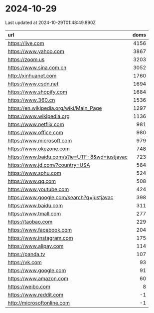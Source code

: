 # 2024-10-29

<!-- BEGIN -->
Last updated at 2024-10-29T01:48:49.890Z

url | doms
:- | -:
https://live.com | 4156
https://www.yahoo.com | 3867
https://zoom.us | 3203
https://www.sina.com.cn | 3052
http://xinhuanet.com | 1760
https://www.csdn.net | 1694
https://www.shopify.com | 1684
https://www.360.cn | 1536
https://en.wikipedia.org/wiki/Main_Page | 1297
https://www.wikipedia.org | 1136
https://www.netflix.com | 981
https://www.office.com | 980
https://www.microsoft.com | 979
https://www.okezone.com | 748
https://www.baidu.com/s?ie=UTF-8&wd=justjavac | 723
https://www.jd.com/?country=USA | 584
https://www.sohu.com | 524
https://www.qq.com | 508
https://www.youtube.com | 424
https://www.google.com/search?q=justjavac | 398
https://www.baidu.com | 311
https://www.tmall.com | 277
https://taobao.com | 229
https://www.facebook.com | 204
https://www.instagram.com | 175
https://www.alipay.com | 114
https://panda.tv | 107
https://vk.com | 93
https://www.google.com | 91
https://www.amazon.com | 60
https://weibo.com | 8
https://www.reddit.com | -1
http://microsoftonline.com | -1
<!-- END -->
